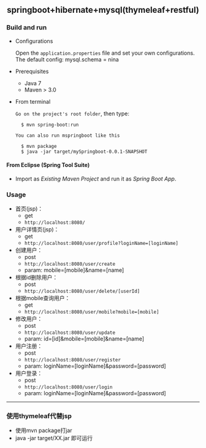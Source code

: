 ## <center>springboot+hibernate+mysql(thymeleaf+restful)</center>

### Build and run

+ Configurations

	Open the `application.properties` file and set your own configurations.
	The default config: mysql.schema = nina

+ Prerequisites

	- Java 7
	- Maven > 3.0

+ From terminal

	`Go on the project's root folder`, then type:

    	$ mvn spring-boot:run

	`You can also run mspringboot like this`
	
		$ mvn package
		$ java -jar target/mySpringboot-0.0.1-SNAPSHOT
		
		
#### From Eclipse (Spring Tool Suite)

+ Import as *Existing Maven Project* and run it as *Spring Boot App*.


### Usage

- 首页(jsp)：
	- get
	- `http://localhost:8080/`
- 用户详情页(jsp)：
	- get
	- `http://localhost:8080/user/profile?loginName=[loginName]`
- 创建用户：
	- post
	- `http://localhost:8080/user/create`
	- param: mobile=[mobile]&name=[name]
- 根据id删除用户：
	- post
	- `http://localhost:8080/user/delete/[userId]`
- 根据mobile查询用户：
	- get
	- `http://localhost:8080/user/mobile?mobile=[mobile]`
- 修改用户：
	- post
	- `http://localhost:8080/user/update`
	- param: id=[id]&mobile=[mobile]&name=[name]
- 用户注册：
	- post
	- `http://localhost:8080/user/register`
	- param: loginName=[loginName]&password=[password]
- 用户登录：
	- post
	- `http://localhost:8080/user/login`
	- param: loginName=[loginName]&password=[password]
	
---------
### 使用thymeleaf代替jsp
+ 使用mvn package打jar
+ java -jar target/XX.jar 即可运行
